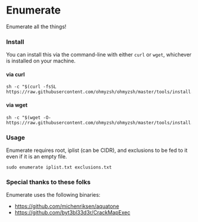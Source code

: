 Enumerate
======

Enumerate all the things!

### Install

You can install this via the command-line with either `curl` or `wget`, whichever is installed on your machine.

#### via curl

```shell
sh -c "$(curl -fsSL https://raw.githubusercontent.com/ohmyzsh/ohmyzsh/master/tools/install.sh)"
```

#### via wget

```shell
sh -c "$(wget -O- https://raw.githubusercontent.com/ohmyzsh/ohmyzsh/master/tools/install.sh)"
```

### Usage

Enumerate requires root, iplist (can be CIDR), and exclusions to be fed to it even if it is an empty file.

```shell
sudo enumerate iplist.txt exclusions.txt
```

### Special thanks to these folks

Enumerate uses the following binaries:

- https://github.com/michenriksen/aquatone
- https://github.com/byt3bl33d3r/CrackMapExec
